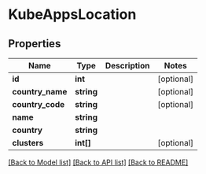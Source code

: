 # KubeAppsLocation

## Properties
Name | Type | Description | Notes
------------ | ------------- | ------------- | -------------
**id** | **int** |  | [optional] 
**country_name** | **string** |  | [optional] 
**country_code** | **string** |  | [optional] 
**name** | **string** |  | 
**country** | **string** |  | 
**clusters** | **int[]** |  | [optional] 

[[Back to Model list]](../README.md#documentation-for-models) [[Back to API list]](../README.md#documentation-for-api-endpoints) [[Back to README]](../README.md)


